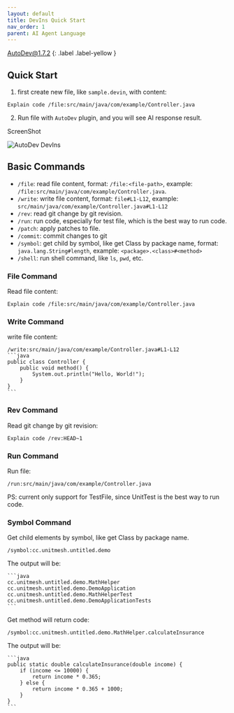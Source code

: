 ```yaml
---
layout: default
title: DevIns Quick Start
nav_order: 1
parent: AI Agent Language
---
```


AutoDev@1.7.2
{: .label .label-yellow }

## Quick Start

1. first create new file, like `sample.devin`, with content:

```devin
Explain code /file:src/main/java/com/example/Controller.java
```

2. Run file with `AutoDev` plugin, and you will see AI response result.

ScreenShot

![AutoDev DevIns](https://unitmesh.cc/auto-dev/autodev-devins.png)

## Basic Commands

- `/file`: read file content, format: `/file:<file-path>`, example: `/file:src/main/java/com/example/Controller.java`.
- `/write`: write file content, format: `file#L1-L12`, example: `src/main/java/com/example/Controller.java#L1-L12`
- `/rev`: read git change by git revision.
- `/run`: run code, especially for test file, which is the best way to run code.
- `/patch`: apply patches to file.
- `/commit`: commit changes to git
- `/symbol`: get child by symbol, like get Class by package name, format: `java.lang.String#length`,
  example: `<package>.<class>#<method>`
- `/shell`: run shell command, like `ls`, `pwd`, etc.

### File Command

Read file content:

    Explain code /file:src/main/java/com/example/Controller.java

### Write Command

write file content:

    /write:src/main/java/com/example/Controller.java#L1-L12
    ```java
    public class Controller {
        public void method() {
            System.out.println("Hello, World!");
        }
    }
    ```

### Rev Command

Read git change by git revision:

    Explain code /rev:HEAD~1

### Run Command

Run file:

    /run:src/main/java/com/example/Controller.java

PS: current only support for TestFile, since UnitTest is the best way to run code.

### Symbol Command

Get child elements by symbol, like get Class by package name.

    /symbol:cc.unitmesh.untitled.demo

The output will be:

    ```java
    cc.unitmesh.untitled.demo.MathHelper
    cc.unitmesh.untitled.demo.DemoApplication
    cc.unitmesh.untitled.demo.MathHelperTest
    cc.unitmesh.untitled.demo.DemoApplicationTests
    ```

Get method will return code:

    /symbol:cc.unitmesh.untitled.demo.MathHelper.calculateInsurance

The output will be:

    ```java
    public static double calculateInsurance(double income) {
        if (income <= 10000) {
            return income * 0.365;
        } else {
            return income * 0.365 + 1000;
        }
    }
    ```

